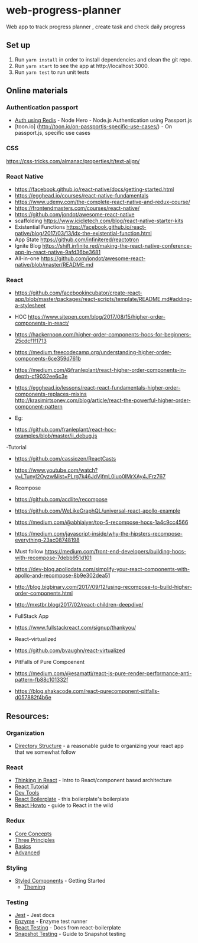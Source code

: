 # web-progress-planner

Web app to track progress planner , create task and check daily progress

## Set up

1. Run `yarn install` in order to install dependencies and clean the git repo.
2. Run `yarn start` to see the app at http://localhost:3000.
4. Run `yarn test` to run unit tests

## Online materials
### Authentication passport
* [Auth using Redis](https://blog.risingstack.com/node-hero-node-js-authentication-passport-js/) - Node Hero - Node.js Authentication using Passport.js
* [toon.io] (http://toon.io/on-passportjs-specific-use-cases/) - On passport.js, specific use cases
### CSS
https://css-tricks.com/almanac/properties/t/text-align/

### React Native
- https://facebook.github.io/react-native/docs/getting-started.html
- https://egghead.io/courses/react-native-fundamentals
- https://www.udemy.com/the-complete-react-native-and-redux-course/
- https://frontendmasters.com/courses/react-native/
- https://github.com/jondot/awesome-react-native
- scaffolding
https://www.icicletech.com/blog/react-native-starter-kits
- Existential Functions
https://facebook.github.io/react-native/blog/2017/03/13/idx-the-existential-function.html
- App State
https://github.com/infinitered/reactotron
- Ignite Blog
https://shift.infinite.red/making-the-react-native-conference-app-in-react-native-9afd36be3681
- All-in-one
https://github.com/jondot/awesome-react-native/blob/master/README.md

### React
- https://github.com/facebookincubator/create-react-app/blob/master/packages/react-scripts/template/README.md#adding-a-stylesheet

- HOC
https://www.sitepen.com/blog/2017/08/15/higher-order-components-in-react/

- https://hackernoon.com/higher-order-components-hocs-for-beginners-25cdcf1f1713
- https://medium.freecodecamp.org/understanding-higher-order-components-6ce359d761b
- https://medium.com/@franleplant/react-higher-order-components-in-depth-cf9032ee6c3e

- https://egghead.io/lessons/react-react-fundamentals-higher-order-components-replaces-mixins
http://krasimirtsonev.com/blog/article/react-the-powerful-higher-order-component-pattern
- Eg:
- https://github.com/franleplant/react-hoc-examples/blob/master/ii_debug.js

-Tutorial
- https://github.com/cassiozen/ReactCasts
- https://www.youtube.com/watch?v=LTunyI2Oyzw&list=PLrg7k46JdVjfmL0iuo0lMrXAy4JFrz767

- Rcompose
- https://github.com/acdlite/recompose
- https://github.com/WeLikeGraphQL/universal-react-apollo-example
- https://medium.com/@abhiaiyer/top-5-recompose-hocs-1a4c9cc4566
- https://medium.com/javascript-inside/why-the-hipsters-recompose-everything-23ac08748198
- Must follow https://medium.com/front-end-developers/building-hocs-with-recompose-7debb951d101
- https://dev-blog.apollodata.com/simplify-your-react-components-with-apollo-and-recompose-8b9e302dea51
- http://blog.bigbinary.com/2017/09/12/using-recompose-to-build-higher-order-components.html
- http://mxstbr.blog/2017/02/react-children-deepdive/

- FullStack App
- https://www.fullstackreact.com/signup/thankyou/

- React-virtualized
- https://github.com/bvaughn/react-virtualized

- PitFalls of Pure Compoenent
- https://medium.com/@esamatti/react-js-pure-render-performance-anti-pattern-fb88c101332f
- https://blog.shakacode.com/react-purecomponent-pitfalls-d057882f4b6e


## Resources:
### Organization
* [Directory Structure](https://medium.com/@alexmngn/how-to-better-organize-your-react-applications-2fd3ea1920f1) - a reasonable guide to organizing your react app that we somewhat follow

### React
* [Thinking in React](https://reactjs.org/docs/thinking-in-react.html) - Intro to React/component based architecture
* [React Tutorial](https://reactjs.org/tutorial/tutorial.html)
* [Dev Tools](https://chrome.google.com/webstore/detail/react-developer-tools/fmkadmapgofadopljbjfkapdkoienihi?hl=en-US)
* [React Boilerplate](https://github.com/react-boilerplate/react-boilerplate) - this boilerplate's boilerplate
* [React Howto](https://github.com/petehunt/react-howto) - guide to React in the wild

### Redux
* [Core Concepts](http://redux.js.org/docs/introduction/CoreConcepts.html)
* [Three Principles](http://redux.js.org/docs/introduction/ThreePrinciples.html)
* [Basics](http://redux.js.org/docs/basics/)
* [Advanced](http://redux.js.org/docs/advanced/)

### Styling
* [Styled Components](https://www.styled-components.com/docs/basics#getting-started) - Getting Started
  * [Theming](https://www.styled-components.com/docs/advanced#theming)

### Testing
* [Jest](https://facebook.github.io/jest/docs/en/expect.html#toequalvalue) - Jest docs
* [Enzyme](http://airbnb.io/enzyme/docs/api/ShallowWrapper/render.html) - Enzyme test runner
* [React Testing](https://github.com/react-boilerplate/react-boilerplate/blob/master/docs/testing/README.md) - Docs from react-boilerplate
* [Snapshot Testing](https://facebook.github.io/jest/docs/en/snapshot-testing.html) - Guide to Snapshot testing
